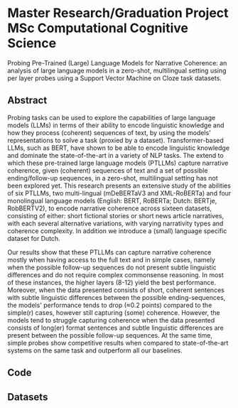 # Master Research/Graduation Project MSc Computational Cognitive Science
Probing Pre-Trained (Large) Language Models for Narrative Coherence: an analysis of large language models in a zero-shot, multilingual setting using per layer probes using a Support Vector Machine on Cloze task datasets.

## Abstract
Probing tasks can be used to explore the capabilities of large language models (LLMs) in terms of their ability to encode linguistic knowledge and how they process (coherent) sequences of text, by using the models' representations to solve a task (proxied by a dataset). Transformer-based LLMs, such as BERT, have shown to be able to encode linguistic knowledge and dominate the state-of-the-art in a variety of NLP tasks. The extend to which these pre-trained large language models (PTLLMs) capture narrative coherence, given (coherent) sequences of text and a set of possible ending/follow-up sequences, in a zero-shot, multilingual setting has not been explored yet. This research presents an extensive study of the abilities of six PTLLMs, two multi-lingual (mDeBERTaV3 and XML-RoBERTa) and four monolingual language models (English: BERT, RoBERTa; Dutch: BERTje, RobBERTV2), to encode narrative coherence across sixteen datasets, consisting of either: short fictional stories or short news article narratives, with each several alternative variations, with varying narrativity types and coherence complexity. In addition we introduce a (small) language specific dataset for Dutch.

Our results show that these PTLLMs can capture narrative coherence mostly when having access to the full text and in simple cases, namely when the possible follow-up sequences do not present subtle linguistic differences and do not require complex commonsense reasoning. In most of these instances, the higher layers (8-12) yield the best performance. Moreover, when the data presented consists of short, coherent sentences with subtle linguistic differences between the possible ending-sequences, the models' performance tends to drop (≈0.2 points) compared to the simple(r) cases, however still capturing (some) coherence. However, the models tend to struggle capturing coherence when the data presented consists of long(er) format sentences and subtle linguistic differences are present between the possible follow-up sequences. At the same time, simple probes show competitive results when compared to state-of-the-art systems on the same task and outperform all our baselines.

## Code

## Datasets
